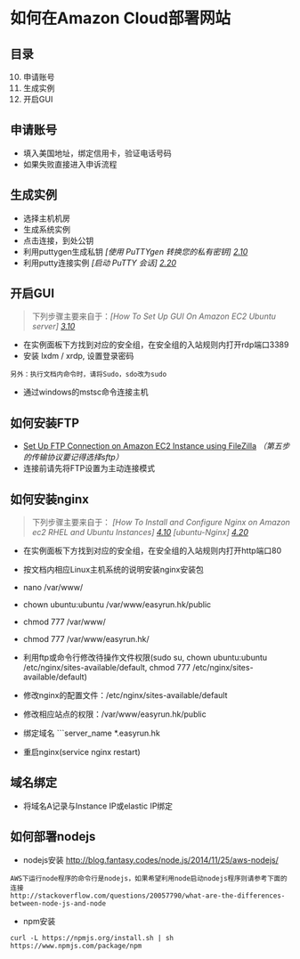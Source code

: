 # 如何在Amazon Cloud部署网站

## 目录

10. 申请账号
20. 生成实例
30. 开启GUI

## 申请账号
- 填入美国地址，绑定信用卡，验证电话号码
- 如果失败直接进入申诉流程

## 生成实例
- 选择主机机房
- 生成系统实例
- 点击连接，到处公钥
- 利用puttygen生成私钥 *[使用 PuTTYgen 转换您的私有密钥] [2.10]*
- 利用putty连接实例 *[启动 PuTTY 会话] [2.20]*

## 开启GUI
> 下列步骤主要来自于：*[How To Set Up GUI On Amazon EC2 Ubuntu server] [3.10]*

- 在实例面板下方找到对应的安全组，在安全组的入站规则内打开rdp端口3389
- 安装 lxdm / xrdp, 设置登录密码
```
另外：执行文档内命令时，请将Sudo，sdo改为sudo
```
- 通过windows的mstsc命令连接主机

## 如何安装FTP
- [Set Up FTP Connection on Amazon EC2 Instance using FileZilla](http://www.tuicool.com/articles/eUFVziV) *（第五步的传输协议要记得选择sftp）*
- 连接前请先将FTP设置为主动连接模式

## 如何安装nginx
> 下列步骤主要来自于：
> *[How To Install and Configure Nginx on Amazon ec2 RHEL and Ubuntu Instances] [4.10]*
> *[ubuntu-Nginx] [4.20]*

- 在实例面板下方找到对应的安全组，在安全组的入站规则内打开http端口80
- 按文档内相应Linux主机系统的说明安装nginx安装包
- nano /var/www/
- chown  ubuntu:ubuntu  /var/www/easyrun.hk/public
- chmod 777 /var/www/
- chmod 777 /var/www/easyrun.hk/

- 利用ftp或命令行修改待操作文件权限(sudo su, chown ubuntu:ubuntu /etc/nginx/sites-available/default,  chmod 777 /etc/nginx/sites-available/default)
- 修改nginx的配置文件：/etc/nginx/sites-available/default
- 修改相应站点的权限：/var/www/easyrun.hk/public
- 绑定域名 ```server_name *.easyrun.hk

- 重启nginx(service nginx restart)

## 域名绑定
- 将域名A记录与Instance IP或elastic IP绑定


## 如何部署nodejs

- nodejs安装
http://blog.fantasy.codes/node.js/2014/11/25/aws-nodejs/
```
AWS下运行node程序的命令行是nodejs，如果希望利用node启动nodejs程序则请参考下面的连接
http://stackoverflow.com/questions/20057790/what-are-the-differences-between-node-js-and-node
```

- npm安装
```
curl -L https://npmjs.org/install.sh | sh
https://www.npmjs.com/package/npm
```

[2.10]: (https://docs.aws.amazon.com/zh_cn/AWSEC2/latest/UserGuide/putty.html#putty-private-key)
[2.20]: (https://docs.aws.amazon.com/zh_cn/AWSEC2/latest/UserGuide/putty.html?console_help=true)
[3.10]: (http://www.tuicool.com/articles/J73m63)
[4.10]: (http://www.tuicool.com/articles/jQFvma)
[4.20]: (http://wiki.ubuntu.com.cn/Nginx)
